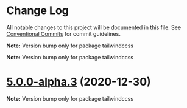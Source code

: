# Change Log

All notable changes to this project will be documented in this file.
See [Conventional Commits](https://conventionalcommits.org) for commit guidelines.



**Note:** Version bump only for package tailwindccss







**Note:** Version bump only for package tailwindccss





# [5.0.0-alpha.3](https://github.com/wintercounter/ccss/compare/v3.19.0...v5.0.0-alpha.3) (2020-12-30)

**Note:** Version bump only for package tailwindccss
